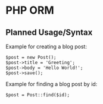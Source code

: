 PHP ORM
=======

Planned Usage/Syntax
--------------------

Example for creating a blog post:

    $post = new Post();
    $post->title = 'Greeting';
    $post->body = 'Hello World!';
    $post->save();

Example for finding a blog post by id:

    $post = Post::find($id);
